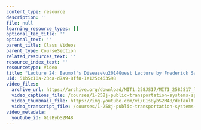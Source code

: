 ```yaml
---
content_type: resource
description: ''
file: null
learning_resource_types: []
optional_tab_title: ''
optional_text: ''
parent_title: Class Videos
parent_type: CourseSection
related_resources_text: ''
resource_index_text: ''
resourcetype: Video
title: "Lecture 24: Baumol's Disease\u2014Guest Lecture by Frederick Salvucci"
uid: 51b5c10a-23ca-d7a9-8ff8-1e125c463598
video_files:
  archive_url: https://archive.org/download/MIT1.258JS17/MIT1_258JS17_lec24_300k.mp4
  video_captions_file: /courses/1-258j-public-transportation-systems-spring-2017/77bd93ea013d57458c0201bd771452c1_G1sBybS2M48.vtt
  video_thumbnail_file: https://img.youtube.com/vi/G1sBybS2M48/default.jpg
  video_transcript_file: /courses/1-258j-public-transportation-systems-spring-2017/5711cf1437900bb1e5fd7a0a63aec8cd_G1sBybS2M48.pdf
video_metadata:
  youtube_id: G1sBybS2M48
---
```


